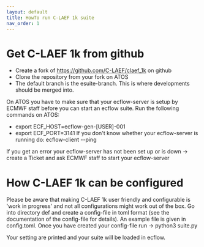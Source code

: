 ```yaml
---
layout: default
title: HowTo run C-LAEF 1k suite
nav_order: 1
---
```


# Get C-LAEF 1k from github

-   Create a fork of https://github.com/C-LAEF/claef_1k on github
-   Clone the repository from your fork on ATOS
-   The default branch is the esuite-branch. This is where developments should be merged into. 

On ATOS you have to make sure that your ecflow-server is setup by ECMWF staff before you can start an ecflow suite. Run the following commands on ATOS:
- export ECF_HOST=ecflow-gen-[USER]-001
- export ECF_PORT=3141
If you don't know whether your ecflow-server is running do:
ecflow-client --ping

If you get an error your ecflow-server has not been set up or is down -> create a Ticket and ask ECMWF staff to start your ecflow-server


# How C-LAEF 1k can be configured
Please be aware that making C-LAEF 1k user friendly and configurable is 'work in progress' and not all configurations might work out of the box.
Go into directory def and create a config-file in toml format (see the documentation of the config-file for details). An example file is given in config.toml.
Once you have created your config-file run
-> python3 suite.py

Your setting are printed and your suite will be loaded in ecflow.